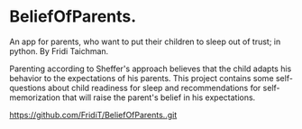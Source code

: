 # BeliefOfParents.

An app for parents, who want to put their children to sleep out of trust; in python. 
By Fridi Taichman.

Parenting according to Sheffer's approach believes that the child adapts his 
behavior to the expectations of his parents. 
This project contains some self-questions about child readiness for sleep and 
recommendations for self-memorization that will raise the parent's belief in his 
expectations.

https://github.com/FridiT/BeliefOfParents..git
